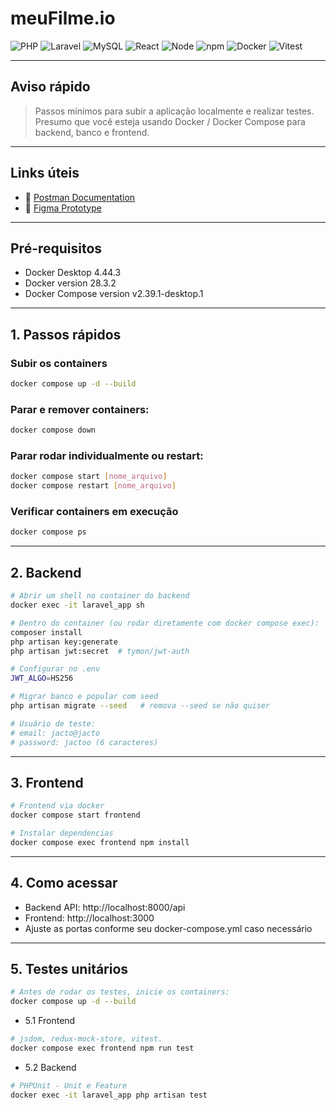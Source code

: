 # meuFilme.io

![PHP](https://img.shields.io/badge/PHP-8.2.29-blue)
![Laravel](https://img.shields.io/badge/Laravel-12.25.0-red)
![MySQL](https://img.shields.io/badge/MySQL-8.0.43-blue)
![React](https://img.shields.io/badge/React-19.1.1-blue)
![Node](https://img.shields.io/badge/Node-20.19.4-green)
![npm](https://img.shields.io/badge/npm-10.8.2-red)
![Docker](https://img.shields.io/badge/Docker-informational?style=flat&logo=docker)
![Vitest](https://img.shields.io/badge/Vitest-passed-brightgreen)

---

## Aviso rápido
> Passos mínimos para subir a aplicação localmente e realizar testes.  
> Presumo que você esteja usando Docker / Docker Compose para backend, banco e frontend.

---

## Links úteis
- 📘 <a href="https://documenter.getpostman.com/view/21411952/2sB3HgP2p9" target="_blank">Postman Documentation</a>  
- 🎨 <a href="https://www.figma.com/design/gNLFJ0YAoBCgkI2O9fL9yP/meuFilme.io?node-id=0-1&p=f" target="_blank">Figma Prototype</a>  

---

## Pré-requisitos
- Docker Desktop 4.44.3  
- Docker version 28.3.2  
- Docker Compose version v2.39.1-desktop.1  

---

## 1. Passos rápidos

### Subir os containers
```bash
docker compose up -d --build
```

### Parar e remover containers:
```bash
docker compose down
```

### Parar rodar individualmente ou restart:
```bash
docker compose start [nome_arquivo]
docker compose restart [nome_arquivo]
```

### Verificar containers em execução
```bash
docker compose ps
```

---


## 2. Backend
```bash
# Abrir um shell no container do backend
docker exec -it laravel_app sh

# Dentro do container (ou rodar diretamente com docker compose exec):
composer install
php artisan key:generate
php artisan jwt:secret  # tymon/jwt-auth

# Configurar no .env
JWT_ALGO=HS256

# Migrar banco e popular com seed
php artisan migrate --seed   # remova --seed se não quiser

# Usuário de teste:
# email: jacto@jacto
# password: jactoo (6 caracteres)

```

---


## 3. Frontend
```bash
# Frontend via docker
docker compose start frontend

# Instalar dependencias
docker compose exec frontend npm install
```

---


## 4. Como acessar
- Backend API: http://localhost:8000/api
- Frontend: http://localhost:3000
- Ajuste as portas conforme seu docker-compose.yml caso necessário


---


## 5. Testes unitários
```bash
# Antes de rodar os testes, inicie os containers:
docker compose up -d --build
```

- 5.1 Frontend
```bash
# jsdom, redux-mock-store, vitest.
docker compose exec frontend npm run test
```

- 5.2 Backend
```bash
# PHPUnit - Unit e Feature
docker exec -it laravel_app php artisan test
```